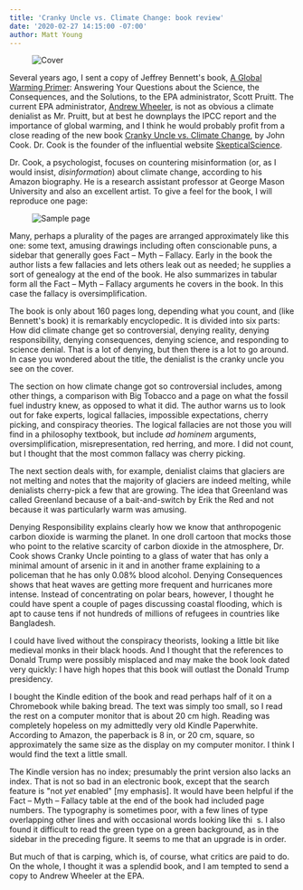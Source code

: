 ```yaml
---
title: 'Cranky Uncle vs. Climate Change: book review'
date: '2020-02-27 14:15:00 -07:00'
author: Matt Young
---
```

<figure>
<img src="/PT/uploads/2020/Cranky_Uncle_Cover_600.jpg" alt="Cover"/>
<figcaption>
</figcaption>
</figure>

Several years ago, I sent a copy of Jeffrey Bennett's book, [A Global Warming Primer](https://www.amazon.com/Global-Warming-Primer-Answering-Consequences/dp/1937548783): Answering Your Questions about the Science, the Consequences, and the Solutions, to the EPA administrator, Scott Pruitt. The current EPA administrator, [Andrew Wheeler](https://en.wikipedia.org/wiki/Andrew_R._Wheeler), is not as obvious a climate denialist as Mr. Pruitt, but at best he downplays the IPCC report and the importance of global warming, and I think he would probably profit from a close reading of the new book [Cranky Uncle vs. Climate Change](https://www.amazon.com/dp/B07RBPNJH3/), by John Cook. Dr. Cook is the founder of the influential website [SkepticalScience](https://skepticalscience.com/).

Dr. Cook, a psychologist, focuses on countering misinformation (or, as I would insist, *disinformation*) about climate change, according to his Amazon biography. He is a research assistant professor at George Mason University and also an excellent artist. To give a feel for the book, I will reproduce one page:

<!--more-->

<figure>
<img src="/PT/uploads/2020/Cranky_Uncle_p96_600.jpg" alt="Sample page"/>
<figcaption>
</figcaption>
</figure>

Many, perhaps a plurality of the pages are arranged approximately like this one: some text, amusing drawings including often conscionable puns, a sidebar that generally goes Fact – Myth – Fallacy.  Early in the book the author lists a few fallacies and lets others leak out as needed; he supplies a sort of genealogy at the end of the book. He also summarizes in tabular form all the Fact – Myth – Fallacy arguments he covers in the book. In this case the fallacy is oversimplification.

The book is only about 160 pages long, depending what you count, and (like Bennett's book) it is remarkably encyclopedic. It is divided into six parts: How did climate change get so controversial, denying reality, denying responsibility, denying consequences, denying science, and responding to science denial. That is a lot of denying, but then there is a lot to go around. In case you wondered about the title, the denialist is the cranky uncle you see on the cover.

The section on how climate change got so controversial includes, among other things, a comparison with Big Tobacco and a page on what the fossil fuel industry knew, as opposed to what it did. The author warns us to look out for fake experts, logical fallacies, impossible expectations, cherry picking, and conspiracy theories. The logical fallacies are not those you will find in a philosophy textbook, but include *ad hominem* arguments, oversimplification, misrepresentation, red herring, and more. I did not count, but I thought that the most common fallacy was cherry picking.

The next section deals with, for example, denialist claims that glaciers are not melting and notes that the majority of glaciers are indeed melting, while denialists cherry-pick a few that are growing. The idea that Greenland was called Greenland because of a bait-and-switch by Erik the Red and not because it was particularly warm was amusing.

Denying Responsibility explains clearly how we know that anthropogenic carbon dioxide is warming the planet. In one droll cartoon that mocks those who point to the relative scarcity of carbon dioxide in the atmosphere, Dr. Cook shows Cranky Uncle pointing to a glass of water that has only a minimal amount of arsenic in it and in another frame explaining to a policeman that he has only 0.08% blood alcohol. Denying Consequences shows that heat waves are getting more frequent and hurricanes more intense. Instead of concentrating on polar bears, however, I thought he could have spent a couple of pages discussing coastal flooding, which is apt to cause tens if not hundreds of millions of refugees in countries like Bangladesh.

I could have lived without the conspiracy theorists, looking a little bit like medieval monks in their black hoods. And I thought that the references to Donald Trump were possibly misplaced and may make the book look dated very quickly: I have high hopes that this book will outlast the Donald Trump presidency.
 
I bought the Kindle edition of the book and read perhaps half of it on a Chromebook while baking bread. The text was simply too small, so I read the rest on a computer monitor that is about 20&nbsp;cm high. Reading was completely hopeless on my admittedly very old Kindle Paperwhite. According to Amazon, the paperback is 8&nbsp;in, or 20&nbsp;cm, square, so approximately the same size as the display on my computer monitor. I think I would find the text a little small.

The Kindle version has no index; presumably the print version also lacks an index. That is not so bad in an electronic book, except that the search feature is "not *yet* enabled" [my emphasis]. It would have been helpful if the Fact – Myth – Fallacy table at the end of the book had included page numbers. The typography is sometimes poor, with a few lines of type overlapping other lines and with occasional words looking like thi&nbsp;&nbsp;s. I also found it difficult to read the green type on a green background, as in the sidebar in the preceding figure. It seems to me that an upgrade is in order.

But much of that is carping, which is, of course, what critics are paid to do. On the whole, I thought it was a splendid book, and I am tempted to send a copy to Andrew Wheeler at the EPA.

